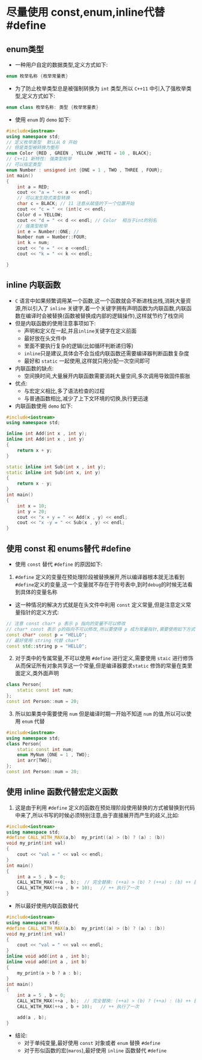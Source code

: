 # 尽量使用 const,enum,inline代替 #define
## enum类型
- 一种用户自定的数据类型,定义方式如下:
```cpp
enum 枚举名称 {枚举常量表}
```
- 为了防止枚举类型总是被强制转换为 `int` 类型,所以 `C++11` 中引入了强枚举类型,定义方式如下:
```cpp
enum class 枚举名称: 类型 {枚举常量表}
```
- 使用 `enum` 的 `demo` 如下:
```cpp
#include<iostream>
using namespace std;
// 定义枚举类型  默认从 0 开始
// 但是类型被转换为整形
enum Color {RED , GREEN , YELLOW ,WHITE = 10 , BLACK};
// C++11 新特性: 强类型枚举
// 可以指定类型
enum Number : unsigned int {ONE = 1 , TWO , THREE , FOUR};
int main()
{
    int a = RED;  
    cout << "a = " << a << endl;
    // 可以发生隐式类型转换
    char c = BLACK; // 11 注意从赋值的下一个位置开始
    cout << "c = " << (int)c << endl;
    Color d = YELLOW;
    cout << "d = " << d << endl; // Color  相当于int的别名
    // 强类型枚举
    int e = Number::ONE; //
    Number num = Number::FOUR;
    int k = num; 
    cout << "e = " << e <<endl;
    cout << "k = " << k << endl; 

}
```
## inline 内联函数
- `C` 语言中如果频繁调用某一个函数,这一个函数就会不断进栈出栈,消耗大量资源,所以引入了 `inline` 关键字,着一个关键字拥有声明函数为内联函数,内联函数在编译时会被替换(函数被替换成内部的逻辑操作),这样就节约了栈空间
- 但是内联函数的使用注意事项如下:
  - 声明和定义在一起,并且`inline`关键字在定义前面
  - 最好放在头文件中
  - 里面不要执行复杂的逻辑(比如循环判断递归等)
  - `inline`只是建议,具体会不会当成内联函数还需要编译器判断函数复杂度
  - 最好和 `static` 一起使用,这样就只用分配一次空间即可
- 内联函数的缺点:
  - 空间换时间,大量展开内联函数需要消耗大量空间,多次调用导致固件膨胀
- 优点:
  - 与宏定义相比,多了语法检查的过程
  - 与普通函数相比,减少了上下文环境的切换,执行更迅速
- 内联函数使用 `demo` 如下:
```cpp
#include<iostream>
using namespace std;

inline int Add(int x , int y);
inline int Add(int x , int y)
{
    return x + y;
}

static inline int Sub(int x , int y);
static inline int Sub(int x, int y)
{
    return x - y;
}
int main()
{
    int x = 10;
    int y = 20;
    cout << "x + y = " << Add(x , y) << endl;
    cout << "x -y = " << Sub(x , y) << endl;
}
```
## 使用 const 和 enums替代 #define
- 使用 `const` 替代 `#define` 的原因如下:
1. `#define` 定义的变量在预处理阶段被替换展开,所以编译器根本就无法看到`#define`定义的变量,这一个变量就不存在于符号表中,到时`debug`的时候无法看到具体的变量名称
- 这一种情况的解决方式就是在头文件中利用 `const` 定义常量,但是注意定义常量指针的定义方式:
```cpp
// 注意 const char* p 表示 p 指向的变量不可以修改
// char* const 表示 p的指向不可以修改,所以要使得 p 成为常量指针,需要使用如下方式:
const char* const p = "HELLO";
// 最好使用 string 代替 char*
const std::string p = "HELLO";
```
2. 对于类中的专属常量,不可以使用 `#define` 进行定义,需要使用 `staic` 进行修饰从而保证所有对象共享这一个常量,但是编译器要求`static` 修饰的常量在类里面定义,类外面声明
```cpp
class Person{
    static const int num;
};
const int Person::num = 20;
```
3. 所以如果类中需要使用 `num` 但是编译时期一开始不知道 `num` 的值,所以可以使用 `enum` 代替
```cpp
#include<iostream>
using namespace std;
class Person{
    static const int num;
    enum MyNum {ONE = 1 , TWO};
    int arr[TWO];
};
const int Person::num = 20;
```
## 使用 inline 函数代替宏定义函数
1. 这是由于利用 `#define` 定义的函数在预处理阶段使用替换的方式被替换到代码中来了,所以书写的时候必须特别注意,由于直接展开而产生的歧义,比如:
```cpp
#include<iostream>
using namespace std;
#define CALL_WITH_MAX(a,b)  my_print((a) > (b) ? (a) : (b))
void my_print(int val)
{
    cout << "val = " << val << endl;
}
int main()
{
    int a = 5 , b = 0;
    CALL_WITH_MAX(++a , b);  // 完全替换: (++a) > (b) ? (++a) : (b) ++ 执行了两次
    CALL_WITH_MAX(++a , b + 10);   // ++ 执行了一次
}
```
- 所以最好使用内联函数替代
```cpp
#include<iostream>
using namespace std;
#define CALL_WITH_MAX(a,b)  my_print((a) > (b) ? (a) : (b))
void my_print(int val)
{
    cout << "val = " << val << endl;
}
inline void add(int a , int b);
inline void add(int a , int b)
{
    my_print(a > b ? a : b);
}
int main()
{
    int a = 5 , b = 0;
    CALL_WITH_MAX(++a , b);  // 完全替换: (++a) > (b) ? (++a) : (b) ++ 执行了两次
    CALL_WITH_MAX(++a , b + 10);   // ++ 执行了一次

    add(a , b);
}
```
- 结论:
  - 对于单纯变量,最好使用 `const` 对象或者 `enum` 替换 `#define`
  - 对于形似函数的宏(`maros`),最好使用 `inline` 函数替代 `#define`